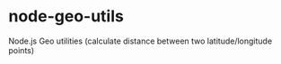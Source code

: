 node-geo-utils
==============

Node.js Geo utilities (calculate distance between two latitude/longitude points)